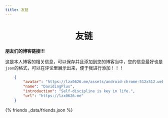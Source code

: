 ```yaml
---
title: 友链
---
```


# <center>友链</center>

**朋友们的博客链接!!!**

这是本人博客的相关信息，可以保存并且添加到您的博客当中，您的信息最好也是`json`的格式，可以在评论里展示出来，便于我进行添加！！！

~~~json
    {
        "avatar": "https://lzx0626.me/assets/android-chrome-512x512.webp",
        "name": "DavidingPlus",
        "introduction": "Self-discipline is key in life.",
        "url": "https://lzx0626.me"
    }
~~~

{% friends _data/friends.json %}

